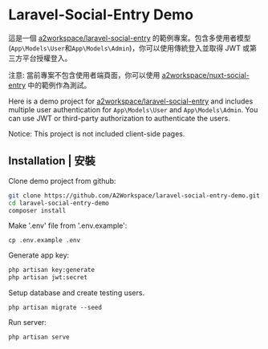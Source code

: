 # Laravel-Social-Entry Demo
這是一個 [a2workspace/laravel-social-entry](https://github.com/A2Workspace/laravel-social-entry) 的範例專案。包含多使用者模型 (`App\Models\User`和`App\Models\Admin`)，你可以使用傳統登入並取得 JWT 或第三方平台授權登入。

注意: 當前專案不包含使用者端頁面，你可以使用 [a2workspace/nuxt-social-entry](https://github.com/A2Workspace/nuxt-social-entry) 中的範例作為測試。

Here is a demo project for [a2workspace/laravel-social-entry](https://github.com/A2Workspace/laravel-social-entry) and includes multiple user authentication for `App\Models\User` and `App\Models\Admin`. You can use JWT or third-party authorization to authenticate the users.

Notice: This project is not included client-side pages.

## Installation | 安裝

Clone demo project from github:
```bash
git clone https://github.com/A2Workspace/laravel-social-entry-demo.git
cd laravel-social-entry-demo
composer install
```

Make '.env' file from '.env.example':
```
cp .env.example .env
```

Generate app key:
```bash
php artisan key:generate
php artisan jwt:secret
```

Setup database and create testing users.
```
php artisan migrate --seed
```

Run server:
```
php artisan serve
```
